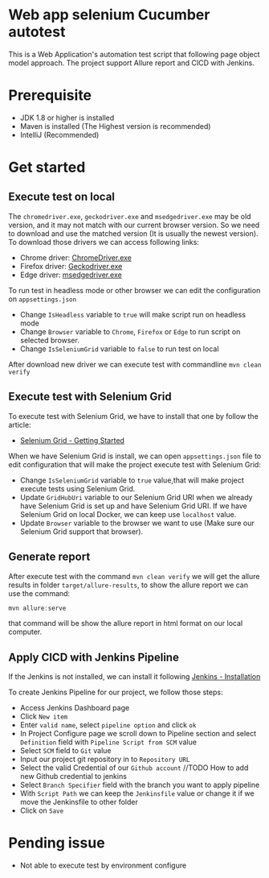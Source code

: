 # Web app selenium Cucumber autotest
This is a Web Application's automation test script that following 
page object model approach. The project support Allure report and CICD with Jenkins.

# Prerequisite
- JDK 1.8 or higher is installed 
- Maven is installed (The Highest version is recommended)
- IntelliJ (Recommended)
# Get started 

## Execute test on local

The `chromedriver.exe`, `geckodriver.exe` and `msedgedriver.exe` may be old version, and it 
may not match with our current browser version. So we need to download and use the matched version
(It is usually the newest version). To download those drivers we can access following links:
- Chrome driver: [ChromeDriver.exe](https://chromedriver.chromium.org/downloads)
- Firefox driver: [Geckodriver.exe](https://github.com/mozilla/geckodriver/releases)
- Edge driver: [msedgedriver.exe](https://developer.microsoft.com/en-us/microsoft-edge/tools/webdriver/)

To run test in headless mode or other browser we can edit the configuration on `appsettings.json`

- Change `IsHeadless` variable to `true` will make script run on headless mode
- Change `Browser` variable to `Chrome`, `Firefox` or `Edge` to run script on selected browser.
- Change `IsSeleniumGrid` variable to `false` to run test on local

After download new driver we can execute test with commandline `mvn clean verify`


## Execute test with Selenium Grid
To execute test with Selenium Grid, we have to install that one by follow the article:
- [Selenium Grid - Getting Started](https://toronto22.github.io/selenium_grid_getting_started/)

When we have Selenium Grid is install, we can open `appsettings.json` file to edit configuration that will make
the project execute test with Selenium Grid:
- Change `IsSeleniumGrid` variable to `true` value,that will make project execute tests using Selenium Grid.
- Update `GridHubUri` variable to our Selenium Grid URI when we already have Selenium Grid is set up and have Selenium Grid URI. If we have Selenium Grid on local Docker, we can keep use `localhost` value.
- Update `Browser` variable to the browser we want to use (Make sure our Selenium Grid support that browser).

## Generate report

After execute test with the command `mvn clean verify` we will get the allure results in folder `target/allure-results`, to show the allure report
we can use the command:

```js
mvn allure:serve
```

that command will be show the allure report in html format on our local computer.

## Apply CICD with Jenkins Pipeline
If the Jenkins is not installed, we can install it following [Jenkins - Installation](https://toronto22.github.io/jenkins_installation/)

To create Jenkins Pipeline for our project, we follow those steps:
- Access Jenkins Dashboard page
- Click `New item`
- Enter `valid name`, select `pipeline option` and click `ok`
- In Project Configure page we scroll down to Pipeline section and select `Definition` field with `Pipeline Script from SCM` value
- Select `SCM` field to `Git` value
- Input our project git repository in to `Repository URL`
- Select the valid Credential of our `Github account` //TODO How to add new Github credential to jenkins
- Select `Branch Specifier` field with the branch you want to apply pipeline
- With `Script Path` we can keep the `Jenkinsfile` value or change it if we move the Jenkinsfile to other folder
- Click on `Save`
# Pending issue
- Not able to execute test by environment configure
